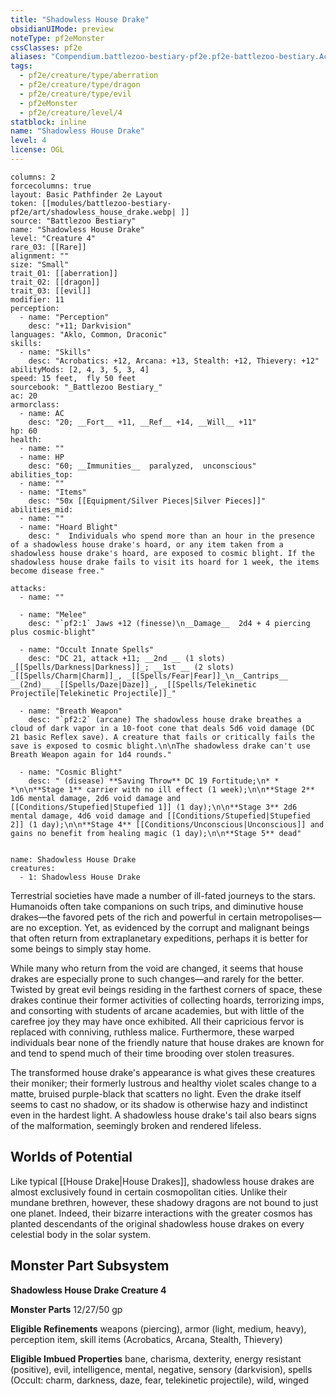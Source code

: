 ```yaml
---
title: "Shadowless House Drake"
obsidianUIMode: preview
noteType: pf2eMonster
cssClasses: pf2e
aliases: "Compendium.battlezoo-bestiary-pf2e.pf2e-battlezoo-bestiary.Actor.ORmYNBW2M3StrXlo" 
tags:
  - pf2e/creature/type/aberration
  - pf2e/creature/type/dragon
  - pf2e/creature/type/evil
  - pf2eMonster
  - pf2e/creature/level/4
statblock: inline
name: "Shadowless House Drake"
level: 4
license: OGL
---
```


```statblock
columns: 2
forcecolumns: true
layout: Basic Pathfinder 2e Layout
token: [[modules/battlezoo-bestiary-pf2e/art/shadowless_house_drake.webp| ]]
source: "Battlezoo Bestiary"
name: "Shadowless House Drake"
level: "Creature 4"
rare_03: [[Rare]]
alignment: ""
size: "Small"
trait_01: [[aberration]]
trait_02: [[dragon]]
trait_03: [[evil]]
modifier: 11
perception:
  - name: "Perception"
    desc: "+11; Darkvision"
languages: "Aklo, Common, Draconic"
skills:
  - name: "Skills"
    desc: "Acrobatics: +12, Arcana: +13, Stealth: +12, Thievery: +12"
abilityMods: [2, 4, 3, 5, 3, 4]
speed: 15 feet,  fly 50 feet
sourcebook: "_Battlezoo Bestiary_"
ac: 20
armorclass:
  - name: AC
    desc: "20; __Fort__ +11, __Ref__ +14, __Will__ +11"
hp: 60
health:
  - name: ""
  - name: HP
    desc: "60; __Immunities__  paralyzed,  unconscious"
abilities_top:
  - name: ""
  - name: "Items"
    desc: "50x [[Equipment/Silver Pieces|Silver Pieces]]"
abilities_mid:
  - name: ""
  - name: "Hoard Blight"
    desc: "  Individuals who spend more than an hour in the presence of a shadowless house drake's hoard, or any item taken from a shadowless house drake's hoard, are exposed to cosmic blight. If the shadowless house drake fails to visit its hoard for 1 week, the items become disease free."

attacks:
  - name: ""

  - name: "Melee"
    desc: "`pf2:1` Jaws +12 (finesse)\n__Damage__  2d4 + 4 piercing plus cosmic-blight"

  - name: "Occult Innate Spells"
    desc: "DC 21, attack +11; __2nd __ (1 slots) _[[Spells/Darkness|Darkness]]_; __1st __ (2 slots) _[[Spells/Charm|Charm]]_, _[[Spells/Fear|Fear]]_\n__Cantrips__  __(2nd)__ _[[Spells/Daze|Daze]]_, _[[Spells/Telekinetic Projectile|Telekinetic Projectile]]_"

  - name: "Breath Weapon"
    desc: "`pf2:2` (arcane) The shadowless house drake breathes a cloud of dark vapor in a 10-foot cone that deals 5d6 void damage (DC 21 basic Reflex save). A creature that fails or critically fails the save is exposed to cosmic blight.\n\nThe shadowless drake can't use Breath Weapon again for 1d4 rounds."

  - name: "Cosmic Blight"
    desc: " (disease) **Saving Throw** DC 19 Fortitude;\n* * *\n\n**Stage 1** carrier with no ill effect (1 week);\n\n**Stage 2** 1d6 mental damage, 2d6 void damage and [[Conditions/Stupefied|Stupefied 1]] (1 day);\n\n**Stage 3** 2d6 mental damage, 4d6 void damage and [[Conditions/Stupefied|Stupefied 2]] (1 day);\n\n**Stage 4** [[Conditions/Unconscious|Unconscious]] and gains no benefit from healing magic (1 day);\n\n**Stage 5** dead"
 
```

```encounter-table
name: Shadowless House Drake
creatures:
  - 1: Shadowless House Drake
```



Terrestrial societies have made a number of ill-fated journeys to the stars. Humanoids often take companions on such trips, and diminutive house drakes—the favored pets of the rich and powerful in certain metropolises—are no exception. Yet, as evidenced by the corrupt and malignant beings that often return from extraplanetary expeditions, perhaps it is better for some beings to simply stay home.

While many who return from the void are changed, it seems that house drakes are especially prone to such changes—and rarely for the better. Twisted by great evil beings residing in the farthest corners of space, these drakes continue their former activities of collecting hoards, terrorizing imps, and consorting with students of arcane academies, but with little of the carefree joy they may have once exhibited. All their capricious fervor is replaced with conniving, ruthless malice. Furthermore, these warped individuals bear none of the friendly nature that house drakes are known for and tend to spend much of their time brooding over stolen treasures.

The transformed house drake's appearance is what gives these creatures their moniker; their formerly lustrous and healthy violet scales change to a matte, bruised purple-black that scatters no light. Even the drake itself seems to cast no shadow, or its shadow is otherwise hazy and indistinct even in the hardest light. A shadowless house drake's tail also bears signs of the malformation, seemingly broken and rendered lifeless.

## Worlds of Potential

Like typical [[House Drake|House Drakes]], shadowless house drakes are almost exclusively found in certain cosmopolitan cities. Unlike their mundane brethren, however, these shadowy dragons are not bound to just one planet. Indeed, their bizarre interactions with the greater cosmos has planted descendants of the original shadowless house drakes on every celestial body in the solar system.

## Monster Part Subsystem

**Shadowless House Drake Creature 4**

**Monster Parts** 12/27/50 gp

**Eligible Refinements** weapons (piercing), armor (light, medium, heavy), perception item, skill items (Acrobatics, Arcana, Stealth, Thievery)

**Eligible Imbued Properties** bane, charisma, dexterity, energy resistant (positive), evil, intelligence, mental, negative, sensory (darkvision), spells (Occult: charm, darkness, daze, fear, telekinetic projectile), wild, winged
